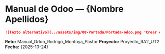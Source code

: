 # Manual de Odoo — {Nombre Apellidos}

```md
![Texto alternativo](../assets/img/00-Portada/Portada-odoo.png "Crear cita")
```

**Reto:** Manual_Odoo_Rodrigo_Montoya_Pastor
**Proyecto:** Proyecto_RA2_UT2
**Fecha:** {2025-10-24}
